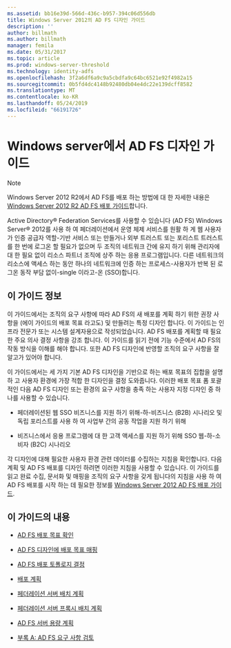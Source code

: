 ```yaml
---
ms.assetid: bb16e39d-566d-436c-b957-394c06d556db
title: Windows Server 2012의 AD FS 디자인 가이드
description: ''
author: billmath
ms.author: billmath
manager: femila
ms.date: 05/31/2017
ms.topic: article
ms.prod: windows-server-threshold
ms.technology: identity-adfs
ms.openlocfilehash: 3f2a6df6a9c9a5cbdfa9c64bc6521e92f4982a15
ms.sourcegitcommit: 0b5fd4dc4148b92480db04e4dc22e139dcff8582
ms.translationtype: MT
ms.contentlocale: ko-KR
ms.lasthandoff: 05/24/2019
ms.locfileid: "66191726"
---
```

# <a name="ad-fs-design-guide-in-windows-server"></a>Windows server에서 AD FS 디자인 가이드 


  
> [!NOTE]  
> Windows Server 2012 R2에서 AD FS를 배포 하는 방법에 대 한 자세한 내용은 [Windows Server 2012 R2 AD FS 배포 가이드](../../ad-fs/deployment/Windows-Server-2012-R2-AD-FS-Deployment-Guide.md)합니다.  
  
Active Directory® Federation Services를 사용할 수 있습니다 \(AD FS\) Windows Server® 2012를 사용 하 여 페더레이션에서 운영 체제 서비스를 원활 하 게 웹 사용자가 인증 공급자 역할\-기반 서비스 또는 만들거나 외부 트러스트 또는 포리스트 트러스트를 한 번에 로그온 할 필요가 없으며 두 조직의 네트워크 간에 유지 하기 위해 관리자에 대 한 필요 없이 리소스 파트너 조직에 상주 하는 응용 프로그램입니다. 다른 네트워크의 리소스에 액세스 하는 동안 하나의 네트워크에 인증 하는 프로세스-사용자가 반복 된 로그온 동작 부담 없이-single 이라고\-온 \(SSO\)합니다.  
  
## <a name="about-this-guide"></a>이 가이드 정보  
이 가이드에서는 조직의 요구 사항에 따라 AD FS의 새 배포를 계획 하기 위한 권장 사항을 \(에이 가이드의 배포 목표 라고도\) 및 만들려는 특정 디자인 합니다. 이 가이드는 인프라 전문가 또는 시스템 설계자용으로 작성되었습니다. AD FS 배포를 계획할 때 필요한 주요 의사 결정 사항을 강조 합니다. 이 가이드를 읽기 전에 기능 수준에서 AD FS의 작동 방식을 이해를 해야 합니다. 또한 AD FS 디자인에 반영할 조직의 요구 사항을 잘 알고가 있어야 합니다.  
  
이 가이드에서는 세 가지 기본 AD FS 디자인을 기반으로 하는 배포 목표의 집합을 설명 하 고 사용자 환경에 가장 적합 한 디자인을 결정 도와줍니다. 이러한 배포 목표 폼 포괄적인 다음 AD FS 디자인 또는 환경의 요구 사항을 충족 하는 사용자 지정 디자인 중 하나를 사용할 수 있습니다.  
  
-   페더레이션된 웹 SSO 비즈니스를 지원 하기 위해\-하\-비즈니스 \(B2B\) 시나리오 및 독립 포리스트를 사용 하 여 사업부 간의 공동 작업을 지원 하기 위해  
  
-   비즈니스에서 응용 프로그램에 대 한 고객 액세스를 지원 하기 위해 SSO 웹\-하\-소비자 \(B2C\) 시나리오  
  
각 디자인에 대해 필요한 사용자 환경 관련 데이터를 수집하는 지침을 확인합니다. 다음 계획 및 AD FS 배포를 디자인 하려면 이러한 지침을 사용할 수 있습니다. 이 가이드를 읽고 완료 수집, 문서화 및 매핑을 조직의 요구 사항을 갖게 됩니다의 지침을 사용 하 여 AD FS 배포를 시작 하는 데 필요한 정보를 [Windows Server 2012 AD FS 배포 가이드](../../ad-fs/deployment/Windows-Server-2012-AD-FS-Deployment-Guide.md).  
  
## <a name="in-this-guide"></a>이 가이드의 내용  
  
-   [AD FS 배포 목표 확인](Identifying-Your-AD-FS-Deployment-Goals.md)  
  
-   [AD FS 디자인에 배포 목표 매핑](Mapping-Your-Deployment-Goals-to-an-AD-FS-Design.md)  
  
-   [AD FS 배포 토폴로지 결정](Determine-Your-AD-FS-Deployment-Topology.md)  
  
-   [배포 계획](Planning-Your-Deployment.md)  
  
-   [페더레이션 서버 배치 계획](Planning-Federation-Server-Placement.md)  
  
-   [페더레이션 서버 프록시 배치 계획](Planning-Federation-Server-Proxy-Placement.md)  
  
-   [AD FS 서버 용량 계획](Planning-for-AD-FS-Server-Capacity.md)  
  
-   [부록 A: AD FS 요구 사항 검토](Appendix-A--Reviewing-AD-FS-Requirements.md)  
  

